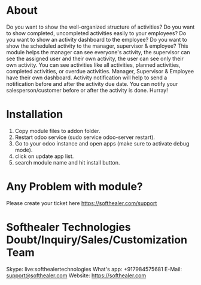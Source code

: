 About
============
Do you want to show the well-organized structure of activities? Do you want to show completed, uncompleted activities
easily to your employees? Do you want to show an activity dashboard to the employee? Do you want to show the scheduled
activity to the manager, supervisor & employee? This module helps the manager can see everyone's activity, the
supervisor can see the assigned user and their own activity, the user can see only their own activity. You can see
activities like all activities, planned activities, completed activities, or overdue activities. Manager, Supervisor &
Employee have their own dashboard. Activity notification will help to send a notification before and after the activity
due date. You can notify your salesperson/customer before or after the activity is done. Hurray!



Installation
============

1) Copy module files to addon folder.
2) Restart odoo service (sudo service odoo-server restart).
3) Go to your odoo instance and open apps (make sure to activate debug mode).
4) click on update app list.
5) search module name and hit install button.

Any Problem with module?
=====================================
Please create your ticket here https://softhealer.com/support

Softhealer Technologies Doubt/Inquiry/Sales/Customization Team
=====================================
Skype: live:softhealertechnologies What's app: +917984575681 E-Mail: support@softhealer.com
Website: https://softhealer.com
